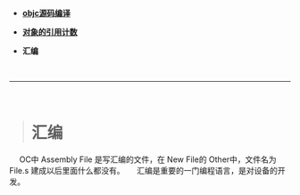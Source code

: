 
- [**objc源码编译**](https://juejin.cn/post/6844903959161733133)

- [**对象的引用计数**](http://www.cocoachina.com/cms/wap.php?action=article&id=24215)
- **汇编**

<br/>

***
<br/>

># 汇编

&emsp;  OC中 Assembly File 是写汇编的文件，在 New File的 Other中，文件名为 File.s 建成以后里面什么都没有。
&emsp;  汇编是重要的一门编程语言，是对设备的开发。

